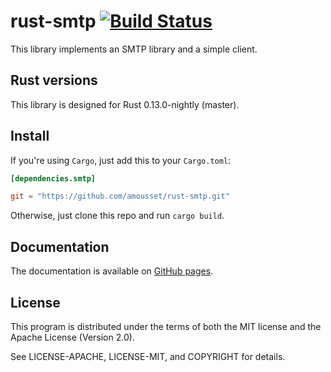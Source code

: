 rust-smtp [![Build Status](https://travis-ci.org/amousset/rust-smtp.svg?branch=master)](https://travis-ci.org/amousset/rust-smtp)
=========

This library implements an SMTP library and a simple client.

Rust versions
-------------

This library is designed for Rust 0.13.0-nightly (master).

Install
-------

If you're using `Cargo`, just add this to your `Cargo.toml`:

```toml
[dependencies.smtp]

git = "https://github.com/amousset/rust-smtp.git"
```

Otherwise, just clone this repo and run `cargo build`.

Documentation
-------------

The documentation is available on [GitHub pages](amousset.github.io/rust-smtp/smtp/).

License
-------

This program is distributed under the terms of both the MIT license and the Apache License (Version 2.0).

See LICENSE-APACHE, LICENSE-MIT, and COPYRIGHT for details.
